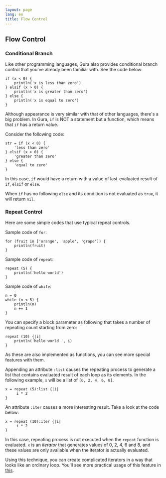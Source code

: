```yaml
---
layout: page
lang: en
title: Flow Control
---
```


Flow Control
------------

### Conditional Branch

Like other programming languages, Gura also provides conditional branch control
that you've already been familiar with. See the code below:

    if (x < 0) {
        println('x is less than zero')
    } elsif (x > 0) {
        println('x is greater than zero')
    } else {
        println('x is equal to zero')
    }

Although appearance is very similar with that of other languages, there's a big problem.
In Gura, `if` is NOT a statement but a function, which means that `if` has a return value.

Consider the following code:

    str = if (x < 0) {
        'less than zero'
    } elsif (x > 0) {
        'greater than zero'
    } else {
        'equal to zero'
    }

In this case, `if` would have a return
with a value of last-evaluated result of `if`, `elsif` or `else`.

When `if` has no following `else` and its condition is not evaluated as `true`,
it will return `nil`.

### Repeat Control

Here are some simple codes that use typical repeat controls.

Sample code of `for`:

    for (fruit in ['orange', 'apple', 'grape']) {
        println(fruit)
    }

Sample code of `repeat`:


    repeat (5) {
        println('hello world')
    }

Sample code of `while`:

    n = 0
    while (n < 5) {
        println(n)
        n += 1
    }

You can specify a block parameter as following that takes a number of repeating count starting from zero:

    repeat (10) {|i|
        println('hello world ', i)
    }

As these are also implemented as functions, you can see more special features with them.

Appending an attribute `:list` causes the repeating process to generate a list
that contains evaluated result of each loop as its elements.
In the following example, `x` will be a list of `[0, 2, 4, 6, 8]`.

    x = repeat (5):list {|i|
         i * 2
    }

An attribute `:iter` causes a more interesting result. Take a look at the code below:

    x = repeat (10):iter {|i|
         i * 2
    }

In this case, repeating process is not executed when the `repeat` function is evaluated.
`x` is an *iterator* that generates values of 0, 2, 4, 6 and 8,
and these values are only available when the iterator is actually evaluated.

Using this technique, you can create complicated iterators in a way that looks like an ordinary loop.
You'll see more practical usage of this feature in [this](../articles/Script-to-Generate-Prime-Numbers.html).
